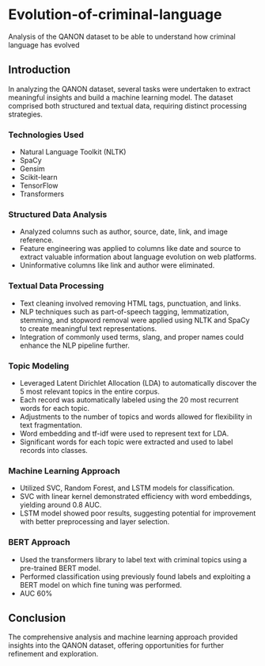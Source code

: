 # Evolution-of-criminal-language
Analysis of the QANON dataset to be able to understand how criminal language has evolved

## Introduction
In analyzing the QANON dataset, several tasks were undertaken to extract meaningful insights and build a machine learning model. The dataset comprised both structured and textual data, requiring distinct processing strategies.

### Technologies Used
- Natural Language Toolkit (NLTK)
- SpaCy
- Gensim
- Scikit-learn
- TensorFlow
- Transformers

### Structured Data Analysis
- Analyzed columns such as author, source, date, link, and image reference.
- Feature engineering was applied to columns like date and source to extract valuable information about language evolution on web platforms.
- Uninformative columns like link and author were eliminated.

### Textual Data Processing
- Text cleaning involved removing HTML tags, punctuation, and links.
- NLP techniques such as part-of-speech tagging, lemmatization, stemming, and stopword removal were applied using NLTK and SpaCy to create meaningful text representations.
- Integration of commonly used terms, slang, and proper names could enhance the NLP pipeline further.

### Topic Modeling
- Leveraged Latent Dirichlet Allocation (LDA) to automatically discover the 5 most relevant topics in the entire corpus.
- Each record was automatically labeled using the 20 most recurrent words for each topic.
- Adjustments to the number of topics and words allowed for flexibility in text fragmentation.
- Word embedding and tf-idf were used to represent text for LDA.
- Significant words for each topic were extracted and used to label records into classes.

### Machine Learning Approach
- Utilized SVC, Random Forest, and LSTM models for classification.
- SVC with linear kernel demonstrated efficiency with word embeddings, yielding around 0.8 AUC.
- LSTM model showed poor results, suggesting potential for improvement with better preprocessing and layer selection.

### BERT Approach
- Used the transformers library to label text with criminal topics using a pre-trained BERT model.
- Performed classification using previously found labels and exploiting a BERT model on which fine tuning was performed.
- AUC 60%

## Conclusion
The comprehensive analysis and machine learning approach provided insights into the QANON dataset, offering opportunities for further refinement and exploration.
